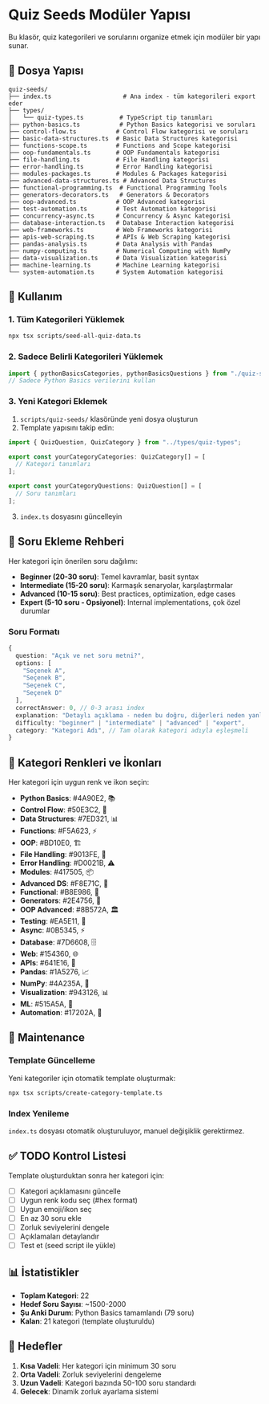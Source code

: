# Quiz Seeds Modüler Yapısı

Bu klasör, quiz kategorileri ve sorularını organize etmek için modüler bir yapı sunar.

## 📁 Dosya Yapısı

```
quiz-seeds/
├── index.ts                    # Ana index - tüm kategorileri export eder
├── types/
│   └── quiz-types.ts          # TypeScript tip tanımları
├── python-basics.ts           # Python Basics kategorisi ve soruları
├── control-flow.ts           # Control Flow kategorisi ve soruları
├── basic-data-structures.ts  # Basic Data Structures kategorisi
├── functions-scope.ts        # Functions and Scope kategorisi
├── oop-fundamentals.ts       # OOP Fundamentals kategorisi
├── file-handling.ts          # File Handling kategorisi
├── error-handling.ts         # Error Handling kategorisi
├── modules-packages.ts       # Modules & Packages kategorisi
├── advanced-data-structures.ts # Advanced Data Structures
├── functional-programming.ts  # Functional Programming Tools
├── generators-decorators.ts   # Generators & Decorators
├── oop-advanced.ts           # OOP Advanced kategorisi
├── test-automation.ts        # Test Automation kategorisi
├── concurrency-async.ts      # Concurrency & Async kategorisi
├── database-interaction.ts   # Database Interaction kategorisi
├── web-frameworks.ts         # Web Frameworks kategorisi
├── apis-web-scraping.ts      # APIs & Web Scraping kategorisi
├── pandas-analysis.ts        # Data Analysis with Pandas
├── numpy-computing.ts        # Numerical Computing with NumPy
├── data-visualization.ts     # Data Visualization kategorisi
├── machine-learning.ts       # Machine Learning kategorisi
└── system-automation.ts      # System Automation kategorisi
```

## 🚀 Kullanım

### 1. Tüm Kategorileri Yüklemek
```bash
npx tsx scripts/seed-all-quiz-data.ts
```

### 2. Sadece Belirli Kategorileri Yüklemek
```typescript
import { pythonBasicsCategories, pythonBasicsQuestions } from "./quiz-seeds/python-basics";
// Sadece Python Basics verilerini kullan
```

### 3. Yeni Kategori Eklemek
1. `scripts/quiz-seeds/` klasöründe yeni dosya oluşturun
2. Template yapısını takip edin:
```typescript
import { QuizQuestion, QuizCategory } from "../types/quiz-types";

export const yourCategoryCategories: QuizCategory[] = [
  // Kategori tanımları
];

export const yourCategoryQuestions: QuizQuestion[] = [
  // Soru tanımları
];
```
3. `index.ts` dosyasını güncelleyin

## 📝 Soru Ekleme Rehberi

Her kategori için önerilen soru dağılımı:
- **Beginner (20-30 soru)**: Temel kavramlar, basit syntax
- **Intermediate (15-20 soru)**: Karmaşık senaryolar, karşılaştırmalar
- **Advanced (10-15 soru)**: Best practices, optimization, edge cases
- **Expert (5-10 soru - Opsiyonel)**: Internal implementations, çok özel durumlar

### Soru Formatı
```typescript
{
  question: "Açık ve net soru metni?",
  options: [
    "Seçenek A",
    "Seçenek B",
    "Seçenek C", 
    "Seçenek D"
  ],
  correctAnswer: 0, // 0-3 arası index
  explanation: "Detaylı açıklama - neden bu doğru, diğerleri neden yanlış",
  difficulty: "beginner" | "intermediate" | "advanced" | "expert",
  category: "Kategori Adı", // Tam olarak kategori adıyla eşleşmeli
}
```

## 🎨 Kategori Renkleri ve İkonları

Her kategori için uygun renk ve ikon seçin:
- **Python Basics**: #4A90E2, 📚
- **Control Flow**: #50E3C2, 🔄
- **Data Structures**: #7ED321, 📊
- **Functions**: #F5A623, ⚡
- **OOP**: #BD10E0, 🏗️
- **File Handling**: #9013FE, 📁
- **Error Handling**: #D0021B, ⚠️
- **Modules**: #417505, 📦
- **Advanced DS**: #F8E71C, 🔬
- **Functional**: #B8E986, 🧩
- **Generators**: #2E4756, 🔄
- **OOP Advanced**: #8B572A, 🏛️
- **Testing**: #EA5E11, 🧪
- **Async**: #0B5345, ⚡
- **Database**: #7D6608, 🗄️
- **Web**: #154360, 🌐
- **APIs**: #641E16, 🔌
- **Pandas**: #1A5276, 📈
- **NumPy**: #4A235A, 🔢
- **Visualization**: #943126, 📊
- **ML**: #515A5A, 🤖
- **Automation**: #17202A, 🤖

## 🔧 Maintenance

### Template Güncelleme
Yeni kategoriler için otomatik template oluşturmak:
```bash
npx tsx scripts/create-category-template.ts
```

### Index Yenileme
`index.ts` dosyası otomatik oluşturuluyor, manuel değişiklik gerektirmez.

## ✅ TODO Kontrol Listesi

Template oluşturduktan sonra her kategori için:

- [ ] Kategori açıklamasını güncelle
- [ ] Uygun renk kodu seç (#hex format)
- [ ] Uygun emoji/ikon seç
- [ ] En az 30 soru ekle
- [ ] Zorluk seviyelerini dengele
- [ ] Açıklamaları detaylandır
- [ ] Test et (seed script ile yükle)

## 📊 İstatistikler

- **Toplam Kategori**: 22
- **Hedef Soru Sayısı**: ~1500-2000
- **Şu Anki Durum**: Python Basics tamamlandı (79 soru)
- **Kalan**: 21 kategori (template oluşturuldu)

## 🎯 Hedefler

1. **Kısa Vadeli**: Her kategori için minimum 30 soru
2. **Orta Vadeli**: Zorluk seviyelerini dengeleme
3. **Uzun Vadeli**: Kategori bazında 50-100 soru standardı
4. **Gelecek**: Dinamik zorluk ayarlama sistemi
